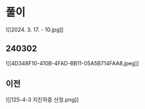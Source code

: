 # 풀이
![[2024. 3. 17. - 10.jpg]]


## 240302
![[4D348F10-410B-4FAD-BB11-05A5B714FAA8.jpeg]]
## 이전

![[125-4-3 지진하중 산정.png]]